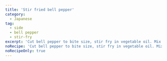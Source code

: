 ```yaml
---
title: 'Stir fried bell pepper'
category:
  - Japanese
tag:
  - side
  - bell pepper
  - stir-fry
excerpt: 'Cut bell pepper to bite size, stir fry in vegetable oil. Mix together water, dashi, soy sauce, mirin, sake. Add mixture to bell peppers and cook more. Optionally add sesame seeds'
noRecipe: 'Cut bell pepper to bite size, stir fry in vegetable oil. Mix together water, dashi, soy sauce, mirin, sake. Add mixture to bell peppers and cook more. Optionally add sesame seeds'
noRecipeOnly: true
---
```

